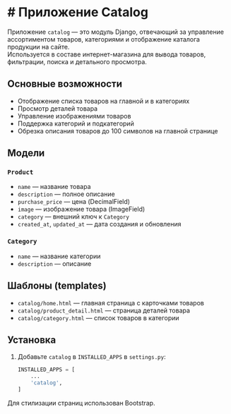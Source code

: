 # # Приложение Catalog

Приложение `catalog` — это модуль Django, отвечающий за управление ассортиментом товаров,
категориями и отображение каталога продукции на сайте.  
Используется в составе интернет-магазина для вывода товаров, фильтрации, поиска и детального
просмотра.

## Основные возможности

- Отображение списка товаров на главной и в категориях
- Просмотр деталей товара
- Управление изображениями товаров
- Поддержка категорий и подкатегорий
- Обрезка описания товаров до 100 символов на главной странице

## Модели

### `Product`
- `name` — название товара
- `description` — полное описание
- `purchase_price` — цена (DecimalField)
- `image` — изображение товара (ImageField)
- `category` — внешний ключ к `Category`
- `created_at`, `updated_at` — дата создания и обновления

### `Category`
- `name` — название категории
- `description` — описание

## Шаблоны (templates)
- `catalog/home.html` — главная страница с карточками товаров
- `catalog/product_detail.html` — страница деталей товара
- `catalog/category.html` — список товаров в категории

## Установка

1. Добавьте `catalog` в `INSTALLED_APPS` в `settings.py`:

   ```python
   INSTALLED_APPS = [
       ...
       'catalog',
   ]
   
Для стилизации страниц использован Bootstrap.